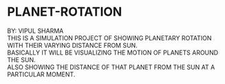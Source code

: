 # PLANET-ROTATION
BY: VIPUL SHARMA
<br>
THIS IS A SIMULATION PROJECT OF SHOWING PLANETARY ROTATION WITH THEIR VARYING DISTANCE FROM SUN.
<br>
BASICALLY IT WILL BE VISUALIZING THE MOTION OF PLANETS AROUND THE SUN.
<br>
ALSO SHOWING THE DISTANCE OF THAT PLANET FROM THE SUN AT A PARTICULAR MOMENT.
<br>

